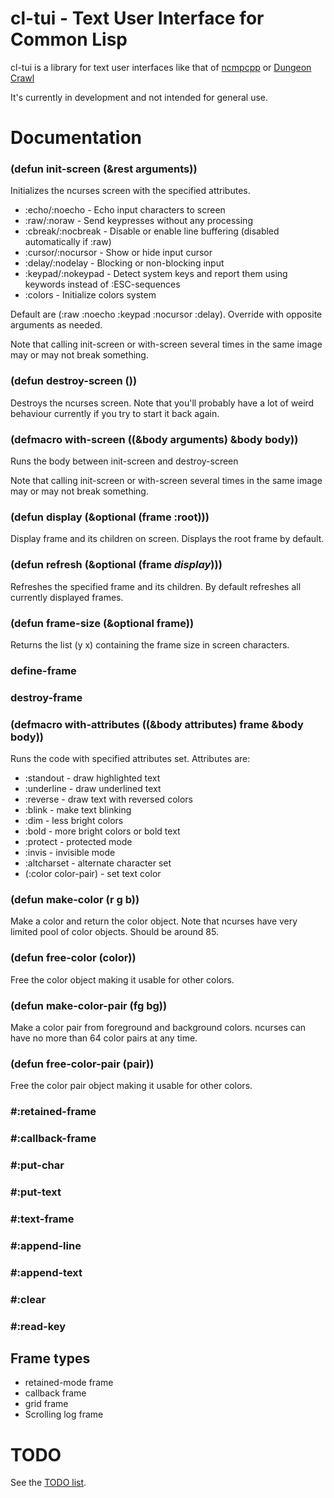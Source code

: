 # cl-tui - Text User Interface for Common Lisp

cl-tui is a library for text user interfaces like that of
[ncmpcpp](http://screenshots.debian.net/screenshots/000/012/942/large.png)
or [Dungeon Crawl](http://screenshots.debian.net/screenshots/000/001/023/large.png)

It's currently in development and not intended for general use.

# Documentation

### (defun init-screen (&rest arguments))

Initializes the ncurses screen with the specified attributes.

* :echo/:noecho - Echo input characters to screen
* :raw/:noraw - Send keypresses without any processing
* :cbreak/:nocbreak - Disable or enable line buffering (disabled automatically if :raw)
* :cursor/:nocursor - Show or hide input cursor
* :delay/:nodelay - Blocking or non-blocking input
* :keypad/:nokeypad - Detect system keys and report them using keywords instead of :ESC-sequences
* :colors - Initialize colors system

Default are (:raw :noecho :keypad :nocursor :delay). Override with opposite arguments as needed.

Note that calling init-screen or with-screen several times in the same image may or may not break something.

### (defun destroy-screen ())

Destroys the ncurses screen. Note that you'll probably have a lot of weird behaviour currently if you try to start it back again.

### (defmacro with-screen ((&body arguments) &body body))

Runs the body between init-screen and destroy-screen

Note that calling init-screen or with-screen several times in the same image may or may not break something.

### (defun display (&optional (frame :root)))

Display frame and its children on screen. Displays the root frame by default.

### (defun refresh (&optional (frame *display*)))

Refreshes the specified frame and its children. By default refreshes all currently displayed frames.

### (defun frame-size (&optional frame))

Returns the list (y x) containing the frame size in screen characters.

### define-frame

### destroy-frame

### (defmacro with-attributes ((&body attributes) frame &body body))

Runs the code with specified attributes set. Attributes are:

* :standout - draw highlighted text
* :underline - draw underlined text
* :reverse - draw text with reversed colors
* :blink - make text blinking
* :dim - less bright colors
* :bold - more bright colors or bold text
* :protect - protected mode
* :invis - invisible mode
* :altcharset - alternate character set
* (:color color-pair) - set text color

### (defun make-color (r g b))

Make a color and return the color object. Note that ncurses have very limited pool of color objects. Should be around 85.

### (defun free-color (color))

Free the color object making it usable for other colors.

### (defun make-color-pair (fg bg))

Make a color pair from foreground and background colors. ncurses can have no more than 64 color pairs at any time.

### (defun free-color-pair (pair))

Free the color pair object making it usable for other colors.

### #:retained-frame

### #:callback-frame

### #:put-char

### #:put-text


### #:text-frame

### #:append-line

### #:append-text

### #:clear



### #:read-key

## Frame types

* retained-mode frame
* callback frame
* grid frame
* Scrolling log frame

# TODO
See the [TODO list](https://bitbucket.org/naryl/cl-tui/src/default/TODO.wiki).
